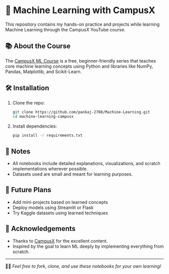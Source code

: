 # 🧠 Machine Learning with CampusX

This repository contains my hands-on practice and projects while learning Machine Learning through the CampusX YouTube course.

## 📚 About the Course

The [CampusX ML Course](https://www.youtube.com/c/CampusX) is a free, beginner-friendly series that teaches core machine learning concepts using Python and libraries like NumPy, Pandas, Matplotlib, and Scikit-Learn.


## 🛠️ Installation

1. Clone the repo:
   ```bash
   git clone https://github.com/pankaj-2708/Machine-Learning.git
   cd machine-learning-campusx
   ```

2. Install dependencies:
   ```bash
   pip install -r requirements.txt
   ```

## 📌 Notes

- All notebooks include detailed explanations, visualizations, and scratch implementations wherever possible.
- Datasets used are small and meant for learning purposes.

## 🌱 Future Plans

- Add mini-projects based on learned concepts
- Deploy models using Streamlit or Flask
- Try Kaggle datasets using learned techniques

## 🙏 Acknowledgements

- Thanks to [CampusX](https://www.youtube.com/c/CampusX) for the excellent content.
- Inspired by the goal to learn ML deeply by implementing everything from scratch.

---

🧑‍💻 *Feel free to fork, clone, and use these notebooks for your own learning!*
